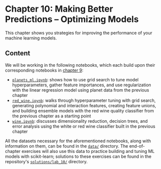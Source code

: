 # Chapter 10: Making Better Predictions &ndash; Optimizing Models

This chapter shows you strategies for improving the performance of your machine learning models.

## Content

We will be working in the following notebooks, which each build upon their corresponding notebooks in [chapter 9](../lab_09):

- [`planets_ml.ipynb`](./planets_ml.ipynb): shows how to use grid search to tune model hyperparameters, gather feature importances, and use regularization with the linear regression model using planet data from the previous chapter
- [`red_wine.ipynb`](./red_wine.ipynb): walks through hyperparameter tuning with grid search, generating polynomial and interaction features, creating feature unions, and building ensemble models with the red wine quality classifier from the previous chapter as a starting point
- [`wine.ipynb`](./wine.ipynb): discusses dimensionality reduction, decision trees, and error analysis using the white or red wine classifier built in the previous chapter

All the datasets necessary for the aforementioned notebooks, along with information on them, can be found in the [`data/`](./data) directory. The end-of-chapter exercises will also use this data to practice building and tuning ML models with scikit-learn; solutions to these exercises can be found in the repository's [`solutions/lab_10/`](../solutions/lab_10) directory.

